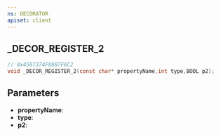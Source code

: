 ```yaml
---
ns: DECORATOR
apiset: client
---
```

## _DECOR_REGISTER_2

```c
// 0x4587374F88B7F6C2
void _DECOR_REGISTER_2(const char* propertyName,int type,BOOL p2);
```


## Parameters
* **propertyName**:
* **type**:
* **p2**:



